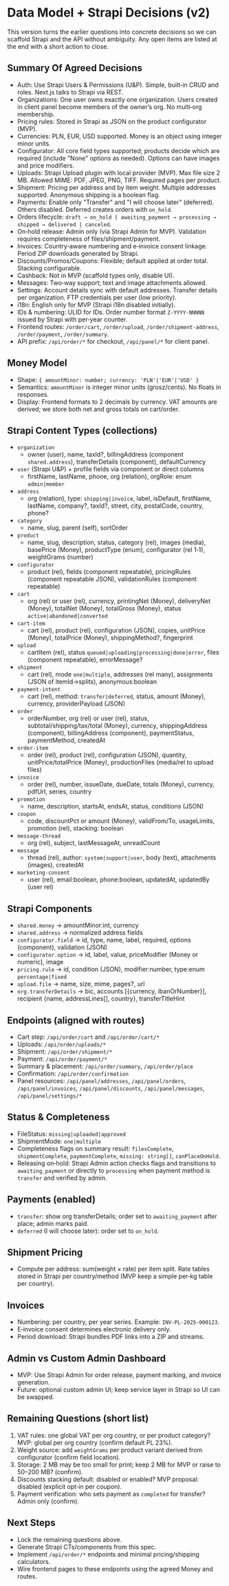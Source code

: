 # Data Model + Strapi Decisions (v2)

This version turns the earlier questions into concrete decisions so we can scaffold Strapi and the API without ambiguity. Any open items are listed at the end with a short action to close.

## Summary Of Agreed Decisions

- Auth: Use Strapi Users & Permissions (U&P). Simple, built‑in CRUD and roles. Next.js talks to Strapi via REST.
- Organizations: One user owns exactly one organization. Users created in client panel become members of the owner’s org. No multi‑org membership.
- Pricing rules: Stored in Strapi as JSON on the product configurator (MVP).
- Currencies: PLN, EUR, USD supported. Money is an object using integer minor units.
- Configurator: All core field types supported; products decide which are required (include "None" options as needed). Options can have images and price modifiers.
- Uploads: Strapi Upload plugin with local provider (MVP). Max file size 2 MB. Allowed MIME: PDF, JPEG, PNG, TIFF. Required pages per product.
- Shipment: Pricing per address and by item weight. Multiple addresses supported. Anonymous shipping is a boolean flag.
- Payments: Enable only "Transfer" and "I will choose later" (deferred). Others disabled. Deferred creates orders with `on_hold`.
- Orders lifecycle: `draft → on_hold | awaiting_payment → processing → shipped → delivered | canceled`.
- On‑hold release: Admin only (via Strapi Admin for MVP). Validation requires completeness of files/shipment/payment.
- Invoices: Country‑aware numbering and e‑invoice consent linkage. Period ZIP downloads generated by Strapi.
- Discounts/Promos/Coupons: Flexible; default applied at order total. Stacking configurable.
- Cashback: Not in MVP (scaffold types only, disable UI).
- Messages: Two‑way support; text and image attachments allowed.
- Settings: Account details sync with default addresses. Transfer details per organization. FTP credentials per user (low priority).
- i18n: English only for MVP (Strapi i18n disabled initially).
- IDs & numbering: ULID for IDs. Order number format `Z-YYYY-NNNNN` issued by Strapi with per‑year counter.
- Frontend routes: `/order/cart`, `/order/upload`, `/order/shipment-address`, `/order/payment`, `/order/summary`.
- API prefix: `/api/order/*` for checkout, `/api/panel/*` for client panel.

## Money Model

- Shape: `{ amountMinor: number; currency: 'PLN'|'EUR'|'USD' }`
- Semantics: `amountMinor` is integer minor units (grosz/cents). No floats in responses.
- Display: Frontend formats to 2 decimals by currency. VAT amounts are derived; we store both net and gross totals on cart/order.

## Strapi Content Types (collections)

- `organization`
  - owner (user), name, taxId?, billingAddress (component `shared.address`), transferDetails (component), defaultCurrency
- `user` (Strapi U&P) + profile fields via component or direct columns
  - firstName, lastName, phone, org (relation), orgRole: enum `admin|member`
- `address`
  - org (relation), type: `shipping|invoice`, label, isDefault, firstName, lastName, company?, taxId?, street, city, postalCode, country, phone?
- `category`
  - name, slug, parent (self), sortOrder
- `product`
  - name, slug, description, status, category (rel), images (media), basePrice (Money), productType (enum), configurator (rel 1‑1), weightGrams (number)
- `configurator`
  - product (rel), fields (component repeatable), pricingRules (component repeatable JSON), validationRules (component repeatable)
- `cart`
  - org (rel) or user (rel), currency, printingNet (Money), deliveryNet (Money), totalNet (Money), totalGross (Money), status `active|abandoned|converted`
- `cart-item`
  - cart (rel), product (rel), configuration (JSON), copies, unitPrice (Money), totalPrice (Money), shippingMethod?, fingerprint
- `upload`
  - cartItem (rel), status `queued|uploading|processing|done|error`, files (component repeatable), errorMessage?
- `shipment`
  - cart (rel), mode `one|multiple`, addresses (rel many), assignments (JSON of itemId→splits), anonymous:boolean
- `payment-intent`
  - cart (rel), method: `transfer|deferred`, status, amount (Money), currency, providerPayload (JSON)
- `order`
  - orderNumber, org (rel) or user (rel), status, subtotal/shipping/tax/total (Money), currency,
    shippingAddress (component), billingAddress (component), paymentStatus, paymentMethod, createdAt
- `order-item`
  - order (rel), product (rel), configuration (JSON), quantity, unitPrice/totalPrice (Money), productionFiles (media/rel to upload files)
- `invoice`
  - order (rel), number, issueDate, dueDate, totals (Money), currency, pdfUrl, series, country
- `promotion`
  - name, description, startsAt, endsAt, status, conditions (JSON)
- `coupon`
  - code, discountPct or amount (Money), validFrom/To, usageLimits, promotion (rel), stacking: boolean
- `message-thread`
  - org (rel), subject, lastMessageAt, unreadCount
- `message`
  - thread (rel), author: `system|support|user`, body (text), attachments (images), createdAt
- `marketing-consent`
  - user (rel), email:boolean, phone:boolean, updatedAt, updatedBy (user rel)

## Strapi Components

- `shared.money` → amountMinor:int, currency
- `shared.address` → normalized address fields
- `configurator.field` → id, type, name, label, required, options (component), validation (JSON)
- `configurator.option` → id, label, value, priceModifier (Money or numeric), image
- `pricing.rule` → id, condition (JSON), modifier:number, type:enum `percentage|fixed`
- `upload.file` → name, size, mime, pages?, url
- `org.transferDetails` → bic, accounts [{currency, ibanOrNumber}], recipient {name, addressLines[], country}, transferTitleHint

## Endpoints (aligned with routes)

- Cart step: `/api/order/cart` and `/api/order/cart/*`
- Uploads: `/api/order/uploads/*`
- Shipment: `/api/order/shipment/*`
- Payment: `/api/order/payment/*`
- Summary & placement: `/api/order/summary`, `/api/order/place`
- Confirmation: `/api/order/confirmation`
- Panel resources: `/api/panel/addresses`, `/api/panel/orders`, `/api/panel/invoices`, `/api/panel/discounts`, `/api/panel/messages`, `/api/panel/settings/*`

## Status & Completeness

- FileStatus: `missing|uploaded|approved`
- ShipmentMode: `one|multiple`
- Completeness flags on summary result: `filesComplete`, `shipmentComplete`, `paymentComplete`, `missing: string[]`, `canPlaceOnHold`.
- Releasing on‑hold: Strapi Admin action checks flags and transitions to `awaiting_payment` or directly to `processing` when payment method is `transfer` and verified by admin.

## Payments (enabled)

- `transfer`: show org transferDetails; order set to `awaiting_payment` after place; admin marks paid.
- `deferred` (I will choose later): order set to `on_hold`.

## Shipment Pricing

- Compute per address: sum(weight × rate) per item split. Rate tables stored in Strapi per country/method (MVP keep a simple per‑kg table per country).

## Invoices

- Numbering: per country, per year series. Example: `INV-PL-2025-000123`.
- E‑invoice consent determines electronic delivery only.
- Period download: Strapi bundles PDF links into a ZIP and streams.

## Admin vs Custom Admin Dashboard

- MVP: Use Strapi Admin for order release, payment marking, and invoice generation.
- Future: optional custom admin UI; keep service layer in Strapi so UI can be swapped.

## Remaining Questions (short list)

1) VAT rules: one global VAT per org country, or per product category? MVP: global per org country (confirm default PL 23%).
2) Weight source: add `weightGrams` per product variant derived from configurator (confirm field location).
3) Storage: 2 MB may be too small for print; keep 2 MB for MVP or raise to 50–200 MB? (confirm).
4) Discounts stacking default: disabled or enabled? MVP proposal: disabled (explicit opt‑in per coupon).
5) Payment verification: who sets payment as `completed` for transfer? Admin only (confirm).

## Next Steps

- Lock the remaining questions above.
- Generate Strapi CTs/components from this spec.
- Implement `/api/order/*` endpoints and minimal pricing/shipping calculators.
- Wire frontend pages to these endpoints using the agreed Money and routes.

